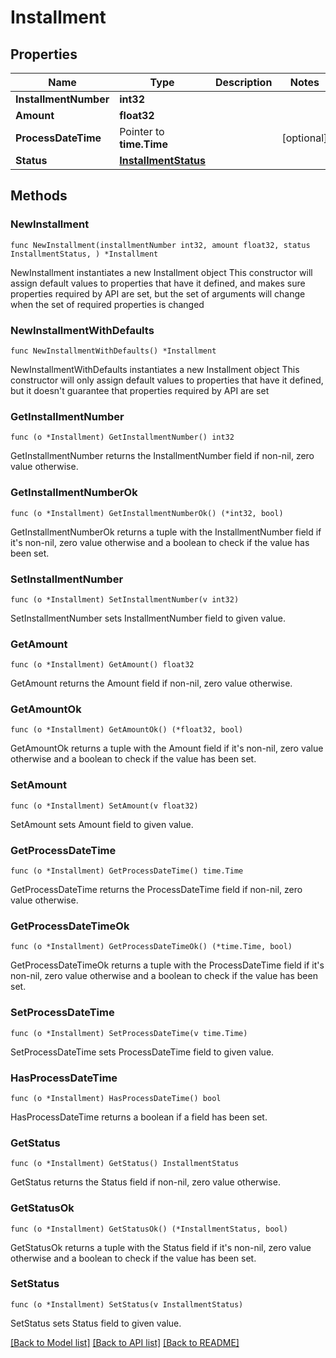# Installment

## Properties

Name | Type | Description | Notes
------------ | ------------- | ------------- | -------------
**InstallmentNumber** | **int32** |  | 
**Amount** | **float32** |  | 
**ProcessDateTime** | Pointer to **time.Time** |  | [optional] 
**Status** | [**InstallmentStatus**](InstallmentStatus.md) |  | 

## Methods

### NewInstallment

`func NewInstallment(installmentNumber int32, amount float32, status InstallmentStatus, ) *Installment`

NewInstallment instantiates a new Installment object
This constructor will assign default values to properties that have it defined,
and makes sure properties required by API are set, but the set of arguments
will change when the set of required properties is changed

### NewInstallmentWithDefaults

`func NewInstallmentWithDefaults() *Installment`

NewInstallmentWithDefaults instantiates a new Installment object
This constructor will only assign default values to properties that have it defined,
but it doesn't guarantee that properties required by API are set

### GetInstallmentNumber

`func (o *Installment) GetInstallmentNumber() int32`

GetInstallmentNumber returns the InstallmentNumber field if non-nil, zero value otherwise.

### GetInstallmentNumberOk

`func (o *Installment) GetInstallmentNumberOk() (*int32, bool)`

GetInstallmentNumberOk returns a tuple with the InstallmentNumber field if it's non-nil, zero value otherwise
and a boolean to check if the value has been set.

### SetInstallmentNumber

`func (o *Installment) SetInstallmentNumber(v int32)`

SetInstallmentNumber sets InstallmentNumber field to given value.


### GetAmount

`func (o *Installment) GetAmount() float32`

GetAmount returns the Amount field if non-nil, zero value otherwise.

### GetAmountOk

`func (o *Installment) GetAmountOk() (*float32, bool)`

GetAmountOk returns a tuple with the Amount field if it's non-nil, zero value otherwise
and a boolean to check if the value has been set.

### SetAmount

`func (o *Installment) SetAmount(v float32)`

SetAmount sets Amount field to given value.


### GetProcessDateTime

`func (o *Installment) GetProcessDateTime() time.Time`

GetProcessDateTime returns the ProcessDateTime field if non-nil, zero value otherwise.

### GetProcessDateTimeOk

`func (o *Installment) GetProcessDateTimeOk() (*time.Time, bool)`

GetProcessDateTimeOk returns a tuple with the ProcessDateTime field if it's non-nil, zero value otherwise
and a boolean to check if the value has been set.

### SetProcessDateTime

`func (o *Installment) SetProcessDateTime(v time.Time)`

SetProcessDateTime sets ProcessDateTime field to given value.

### HasProcessDateTime

`func (o *Installment) HasProcessDateTime() bool`

HasProcessDateTime returns a boolean if a field has been set.

### GetStatus

`func (o *Installment) GetStatus() InstallmentStatus`

GetStatus returns the Status field if non-nil, zero value otherwise.

### GetStatusOk

`func (o *Installment) GetStatusOk() (*InstallmentStatus, bool)`

GetStatusOk returns a tuple with the Status field if it's non-nil, zero value otherwise
and a boolean to check if the value has been set.

### SetStatus

`func (o *Installment) SetStatus(v InstallmentStatus)`

SetStatus sets Status field to given value.



[[Back to Model list]](../README.md#documentation-for-models) [[Back to API list]](../README.md#documentation-for-api-endpoints) [[Back to README]](../README.md)


